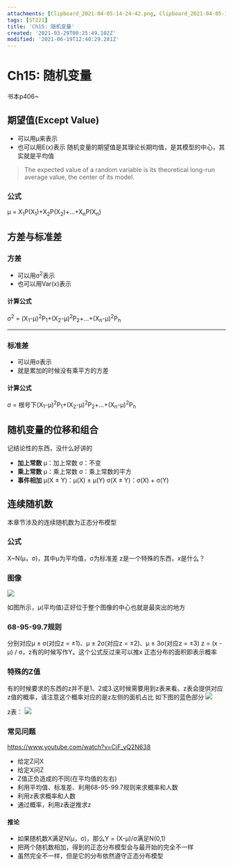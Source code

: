 ```yaml
---
attachments: [Clipboard_2021-04-05-14-24-42.png, Clipboard_2021-04-05-14-25-45.png, Clipboard_2021-04-05-14-26-31.png]
tags: [ST221]
title: 'Ch15: 随机变量'
created: '2021-03-29T00:25:49.102Z'
modified: '2021-06-19T12:40:29.281Z'
---
```


# Ch15: 随机变量
书本p406~

## 期望值(Except Value)
- 可以用μ来表示
- 也可以用E(x)表示
随机变量的期望值是其理论长期均值，是其模型的中心，其实就是平均值
> The expected value of a random variable is its theoretical long-run average value, the center of its model.

### 公式
μ = X<sub>1</sub>P(X<sub>1</sub>)+X<sub>2</sub>P(X<sub>2</sub>)+...+X<sub>n</sub>P(X<sub>n</sub>)

## 方差与标准差
### 方差
- 可以用σ<sup>2</sup>表示
- 也可以用Var(x)表示
#### 计算公式
σ<sup>2</sup> = (X<sub>1</sub>-μ)<sup>2</sup>P<sub>1</sub>+(X<sub>2</sub>-μ)<sup>2</sup>P<sub>2</sub>+...+(X<sub>n</sub>-μ)<sup>2</sup>P<sub>n</sub>
***
### 标准差
- 可以用σ表示
- 就是累加的时候没有乘平方的方差
#### 计算公式
σ = 根号下(X<sub>1</sub>-μ)<sup>2</sup>P<sub>1</sub>+(X<sub>2</sub>-μ)<sup>2</sup>P<sub>2</sub>+...+(X<sub>n</sub>-μ)<sup>2</sup>P<sub>n</sub>

## 随机变量的位移和组合
记结论性的东西，没什么好讲的
- **加上常数**
μ：加上常数
σ：不变
- **乘上常数**
μ：乘上常数
σ：乘上常数的平方
- **事件相加**
μ(X ± Y)：μ(X) ± μ(Y)
σ(X ± Y)：σ(X) + σ(Y)

## 连续随机数
本章节涉及的连续随机数为正态分布模型
### 公式
X~N(μ，σ)，其中μ为平均值，σ为标准差
z是一个特殊的东西，x是什么？
### 图像
![](@attachment/Clipboard_2021-04-05-14-26-31.png)

如图所示，μ(平均值)正好位于整个图像的中心也就是最突出的地方
### 68-95-99.7规则
分别对应μ ± σ(对应z = ±1)、μ ± 2σ(对应z = ±2)、μ ± 3σ(对应z = ±3)
z = (x - μ) / σ，z有的时候写作Y。这个公式反过来可以推x
正态分布的面积即表示概率
### 特殊的Z值
有的时候要求的东西的z并不是1、2或3.这时候需要用到z表来看。z表会提供对应z值的概率，请注意这个概率对应的是z左侧的面机占比
如下图的蓝色部分
![](@attachment/Clipboard_2021-04-05-14-24-42.png)

z表：
![](@attachment/Clipboard_2021-04-05-14-25-45.png)

### 常见问题
https://www.youtube.com/watch?v=CjF_yQ2N638

- 给定Z问X
- 给定X问Z
- Z值正负造成的不同(在平均值的左右)
- 利用平均值、标准差、利用68-95-99.7规则来求概率和人数
- 利用z表求概率和人数
- 通过概率，利用z表逆推求z

#### 推论
- 如果随机数X满足N(μ，σ)，那么Y = (X-μ)/σ满足N(0,1)
- 把两个随机数相加，得到的正态分布模型会与最开始的完全不一样
- 虽然完全不一样，但是它的分布依然遵守正态分布模型









